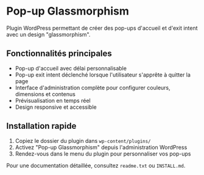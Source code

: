 # Pop-up Glassmorphism

Plugin WordPress permettant de créer des pop-ups d'accueil et d'exit intent avec un design "glassmorphism".

## Fonctionnalités principales

- Pop-up d'accueil avec délai personnalisable
- Pop-up exit intent déclenché lorsque l'utilisateur s'apprête à quitter la page
- Interface d'administration complète pour configurer couleurs, dimensions et contenus
- Prévisualisation en temps réel
- Design responsive et accessible

## Installation rapide

1. Copiez le dossier du plugin dans `wp-content/plugins/`
2. Activez "Pop-up Glassmorphism" depuis l'administration WordPress
3. Rendez-vous dans le menu du plugin pour personnaliser vos pop-ups

Pour une documentation détaillée, consultez `readme.txt` ou `INSTALL.md`.
